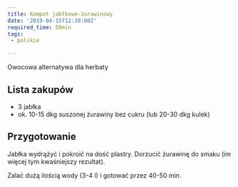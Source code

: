 ```yaml
---
title: Kompot jabłkowo-żurawinowy
date: '2019-04-15T12:38:00Z'
required_time: 50min
tags:
 - polskie

---
```


Owocowa alternatywa dla herbaty

<!---- splitter ---->

## Lista zakupów
- 3 jabłka
- ok. 10-15 dkg suszonej żurawiny bez cukru (lub 20-30 dkg kulek)

<!---- splitter ---->

## Przygotowanie

Jabłka wydrążyć i pokroić na dość plastry. Dorzucić żurawinę do smaku (im więcej tym kwaśniejszy rezultat).

Zalać dużą ilością wody (3-4 l) i gotować przez 40-50 min.

